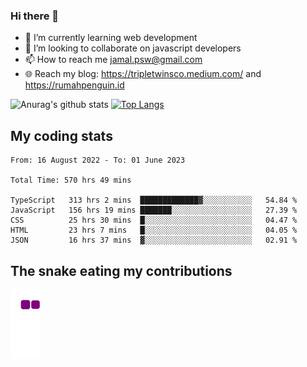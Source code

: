### Hi there 👋

<!--
**padepokanpenguin/padepokanpenguin** is a ✨ _special_ ✨ repository because its `README.md` (this file) appears on your GitHub profile.
-->

- 🌱 I’m currently learning  web development
- 👯 I’m looking to collaborate on javascript developers
- 📫 How to reach me jamal.psw@gmail.com
- 🌐 Reach my blog:
   https://tripletwinsco.medium.com/ and
   https://rumahpenguin.id

![Anurag's github stats](https://github-readme-stats.vercel.app/api?username=padepokanpenguin&count_private=true&disable_animations=false&show_icons=true&theme=default)
[![Top Langs](https://github-readme-stats.vercel.app/api/top-langs/?username=padepokanpenguin&theme=default&layout=compact)](https://github.com/padepokanpenguin)

## My coding stats

<!--START_SECTION:waka-->

```text
From: 16 August 2022 - To: 01 June 2023

Total Time: 570 hrs 49 mins

TypeScript   313 hrs 2 mins  █████████████▓░░░░░░░░░░░   54.84 %
JavaScript   156 hrs 19 mins ███████░░░░░░░░░░░░░░░░░░   27.39 %
CSS          25 hrs 30 mins  █░░░░░░░░░░░░░░░░░░░░░░░░   04.47 %
HTML         23 hrs 7 mins   █░░░░░░░░░░░░░░░░░░░░░░░░   04.05 %
JSON         16 hrs 37 mins  ▓░░░░░░░░░░░░░░░░░░░░░░░░   02.91 %
```

<!--END_SECTION:waka-->


## The snake eating my contributions
![snake gif](https://github.com/padepokanpenguin/padepokanpenguin/blob/output/github-contribution-grid-snake.gif)
